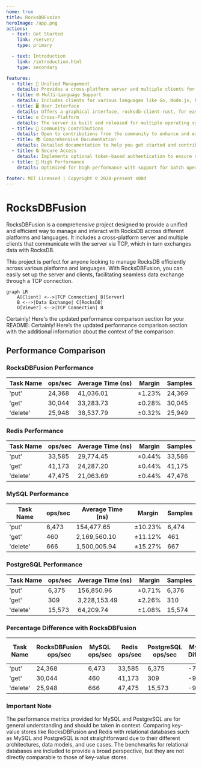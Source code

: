 ```yaml
---
home: true
title: RocksDBFusion
heroImage: /app.png
actions:
  - text: Get Started
    link: /server/
    type: primary

  - text: Introduction
    link: /introduction.html
    type: secondary

features:
  - title: 💼 Unified Management
    details: Provides a cross-platform server and multiple clients for efficient interaction with RocksDB across different platforms.
  - title: 🌐 Multi-Language Support
    details: Includes clients for various languages like Go, Node.js, PHP, Python, and Rust, ensuring wide usability.
  - title: 🖥️ User Interface
    details: Offers a graphical interface, rocksdb-client-rust, for easy interaction with the server.
  - title: ⚙️ Cross-Platform
    details: The server is built and released for multiple operating systems, making it versatile.
  - title: 🤝 Community Contributions
    details: Open to contributions from the community to enhance and extend functionality.
  - title: 📚 Comprehensive Documentation
    details: Detailed documentation to help you get started and contribute effectively.
  - title: 🔒 Secure Access
    details: Implements optional token-based authentication to ensure secure access to the server.
  - title: 🚀 High Performance
    details: Optimized for high performance with support for batch operations and efficient transaction handling.

footer: MIT Licensed | Copyright © 2024-present s00d
---
```


# RocksDBFusion

RocksDBFusion is a comprehensive project designed to provide a unified and efficient way to manage and interact with RocksDB across different platforms and languages. It includes a cross-platform server and multiple clients that communicate with the server via TCP, which in turn exchanges data with RocksDB.

This project is perfect for anyone looking to manage RocksDB efficiently across various platforms and languages. With RocksDBFusion, you can easily set up the server and clients, facilitating seamless data exchange through a TCP connection.

```mermaid
graph LR
    A[Client] <-->|TCP Connection| B[Server]
    B <-->|Data Exchange| C[RocksDB]
    D[Viewer] <-->|TCP Connection| B
```

Certainly! Here's the updated performance comparison section for your README:
Certainly! Here’s the updated performance comparison section with the additional information about the context of the comparison:

## Performance Comparison

### RocksDBFusion Performance

| Task Name | ops/sec  | Average Time (ns)  | Margin   | Samples |
|-----------|----------|--------------------|----------|---------|
| 'put'     | 24,368   | 41,036.01          | ±1.23%   | 24,369  |
| 'get'     | 30,044   | 33,283.73          | ±0.28%   | 30,045  |
| 'delete'  | 25,948   | 38,537.79          | ±0.32%   | 25,949  |

### Redis Performance

| Task Name | ops/sec  | Average Time (ns)  | Margin   | Samples |
|-----------|----------|--------------------|----------|---------|
| 'put'     | 33,585   | 29,774.45          | ±0.44%   | 33,586  |
| 'get'     | 41,173   | 24,287.20          | ±0.44%   | 41,175  |
| 'delete'  | 47,475   | 21,063.69          | ±0.44%   | 47,476  |

### MySQL Performance

| Task Name | ops/sec  | Average Time (ns)  | Margin    | Samples |
|-----------|----------|--------------------|-----------|---------|
| 'put'     | 6,473    | 154,477.65         | ±10.23%   | 6,474   |
| 'get'     | 460      | 2,169,560.10       | ±11.12%   | 461     |
| 'delete'  | 666      | 1,500,005.94       | ±15.27%   | 667     |

### PostgreSQL Performance

| Task Name | ops/sec  | Average Time (ns)  | Margin   | Samples |
|-----------|----------|--------------------|----------|---------|
| 'put'     | 6,375    | 156,850.96         | ±0.71%   | 6,376   |
| 'get'     | 309      | 3,228,153.49       | ±2.26%   | 310     |
| 'delete'  | 15,573   | 64,209.74          | ±1.08%   | 15,574  |

### Percentage Difference with RocksDBFusion

| Task Name | RocksDBFusion ops/sec | MySQL ops/sec | Redis ops/sec | PostgreSQL ops/sec | MySQL % Difference | Redis % Difference | PostgreSQL % Difference |
|-----------|-----------------------|---------------|---------------|--------------------|--------------------|--------------------|-------------------------|
| 'put'     | 24,368                | 6,473         | 33,585        | 6,375              | -73.43%            | +37.88%            | -73.85%                 |
| 'get'     | 30,044                | 460           | 41,173        | 309                | -98.47%            | +37.05%            | -98.97%                 |
| 'delete'  | 25,948                | 666           | 47,475        | 15,573             | -97.43%            | +82.99%            | -40.00%                 |

### Important Note
The performance metrics provided for MySQL and PostgreSQL are for general understanding and should be taken in context. Comparing key-value stores like RocksDBFusion and Redis with relational databases such as MySQL and PostgreSQL is not straightforward due to their different architectures, data models, and use cases. The benchmarks for relational databases are included to provide a broad perspective, but they are not directly comparable to those of key-value stores.